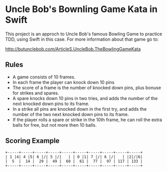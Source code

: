# Uncle Bob's Bownling Game Kata in Swift

This project is an approch to Uncle Bob's famous Bowling Game to practice TDD,
using Swift in this case. For more information about that game go to:

http://butunclebob.com/ArticleS.UncleBob.TheBowlingGameKata

## Rules

* A game consists of 10 frames.
* In each frame the player can knock down 10 pins
* The score of a frame is the number of knocked down pins, plus bonuse for strikes and spares.
* A spare knocks down 10 pins in two tries, and adds the number of the next knocked down pins to its frame.
* In a strike all pins are knocked down in the first try, and adds the number of the two next knocked down pins to its frame.
* If the player rolls a spare or strike in the 10th frame, he can roll the extra balls for free, but not more then 10 balls.

## Scoring Example
```
+-----+-----+-----+-----+-----+-----+-----+-----+-----+-----+
| 1 |4| 4 |5| 6 |/| 5 |/|   | | 0 |1| 7 |/| 6 |/|   | |2|/|6|
|  5  |  14 |  29 |  49 |  60 |  61 |  77 |  97 | 117 | 133 |
+-----+-----+-----+-----+-----+-----+-----+-----+-----+-----+
```
